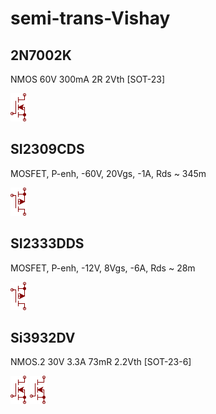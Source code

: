 # semi-trans-Vishay

## 2N7002K
NMOS 60V 300mA 2R 2Vth [SOT-23]

![2N7002K__1__1](/images/semi-trans-NXP__2N7002PW__1__1.png?raw=true) 

## SI2309CDS
MOSFET, P-enh, -60V, 20Vgs, -1A, Rds ~ 345m

![SI2309CDS__1__1](/images/semi-trans-NXP__PMV160UP__1__1.png?raw=true) 

## SI2333DDS
MOSFET, P-enh, -12V, 8Vgs, -6A, Rds ~ 28m

![SI2333DDS__1__1](/images/semi-trans-NXP__PMV160UP__1__1.png?raw=true) 

## Si3932DV
NMOS.2 30V 3.3A 73mR 2.2Vth [SOT-23-6]

![Si3932DV__1__1](/images/semi-trans-NXP__2N7002PW__1__1.png?raw=true) 
![Si3932DV__2__1](/images/semi-trans-NXP__2N7002PW__1__1.png?raw=true) 

